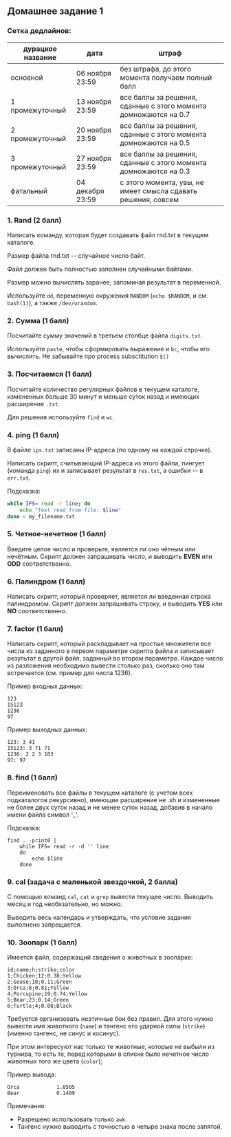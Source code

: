 ## Домашнее задание 1

### Сетка дедлайнов:

| дурацкое название | дата             | штраф
| ----------------  | ---------------- | ------------------------------------------------------------------- |
|  основной         | 06 ноября  23:59 | без штрафа, до этого момента получаем полный балл                |
|  1 промежуточный  | 13 ноября  23:59 | все баллы за решения, сданные с этого момента домножаются на 0.7 |
|  2 промежуточный  | 20 ноября  23:59 | все баллы за решения, сданные с этого момента домножаются на 0.5 |
|  3 промежуточный  | 27 ноября  23:59 | все баллы за решения, сданные с этого момента домножаются на 0.3 |
|  фатальный        | 04 декабря 23:59 | с этого момента, увы, не имеет смысла сдавать решения, совсем    |

### 1. Rand (2 балл)

Написать команду, которая будет создавать файл rnd.txt в текущем каталоге.

Размер файла rnd.txt -- случайное число байт.

Файл должен быть полностью заполнен случайными байтами.

Размер можно вычислять заранее, запоминая результат в переменной.

Используйте `dd`, переменную окружения `RANDOM` (`echo $RANDOM`, и см. `bash(1)`),
а также `/dev/urandom`.

### 2. Сумма (1 балл)

Посчитайте сумму значений в третьем столбце файла  `digits.txt`.

Используйте `paste`, чтобы сформировать выражение и `bc`, чтобы его вычислить.
Не забывайте про process subsctitution `$()`

### 3. Посчитаемся (1 балл)

Посчитайте количество регулярных файлов в текущем каталоге,
измененных больше 30 минут и меньше суток назад и имеющих расширение `.txt`.

Для решения используйте `find` и `wc`.

### 4. ping (1 балл)

В файле `ips.txt` записаны IP-адреса (по одному на каждой строчке).

Написать скрипт, считывающий IP-адреса из этого файла, пингует (команда `ping`) 
их и записывает результат в `res.txt`, а ошибки -- в `err.txt`.

Подсказка: 
```bash
while IFS= read -r line; do
    echo "Text read from file: $line"
done < my_filename.txt
```

### 5. Четное-нечетное (1 балл)
Введите целое число и проверьте, является ли оно чётным или нечётным. 
Скрипт должен запрашивать число, и выводить **EVEN** или **ODD** соответственно.

### 6. Палиндром (1 балл)
Написать скрипт, который проверяет, является ли введенная строка палиндромом. 
Скрипт должен запрашивать строку, и выводить **YES** или **NO** соответственно.

### 7. factor (1 балл)

Написать скрипт, который раскладывает на простые множители все числа из 
заданного в первом параметре скрипта файла и записывает результат в другой файл, 
заданный во втором параметре. Каждое число из разложения необходимо вывести 
столько раз, сколько оно там встречается (см. пример для числа 1236).

Пример входных данных:

    123
    15123
    1236
    97

Пример выходных данных:

    123: 3 41
    15123: 3 71 71
    1236: 2 2 3 103
    97: 97

### 8. find (1 балл)

Переименовать все файлы в текущем каталоге (с учетом всех подкаталогов рекурсивно),
имеющие расширение не .sh и измененные не более двух суток назад и не менее суток 
назад, добавив в начало имени файла символ '\_'.

Подсказка:

```
find . -print0 | 
    while IFS= read -r -d '' line 
    do
        echo $line
    done
```


### 9. cal (задача с маленькой звездочкой, 2 балла)

С помощью команд `cal`, `cat` и `grep` вывести текущее число. Выводить месяц и 
год необязательно, но можно.

Выводить весь календарь и утверждать, что условие задания выполнено запрещается.

### 10. Зоопарк (1 балл)

Имеется файл, содержащий сведения о животных в зоопарке:

    id;name;h;strike;color
    1;Chicken;12;0.38;Yellow
    2;Goose;18;0.11;Green
    3;Orca;8;0.81;Yellow
    4;Porcupine;19;0.74;Yellow
    5;Bear;23;0.14;Green
    6;Turtle;4;0.08;Black

Требуется организовать неэтичные бои без правил. Для этого нужно вывести имя 
животного (`name`) и тангенс его ударной силы (`strike`) 
(именно тангенс, не синус и косинус).

При этом интересуют нас только те животные, 
которые не выбыли из турнира, то есть те, перед которыми в списке было нечетное число животных того 
же цвета (`color`);

Пример вывода:

    Orca            1.0505
    Bear            0.1409

Примечания:
* Разрешено использовать только `awk`.
* Тангенс нужно выводить с точностью в четыре знака после запятой.
